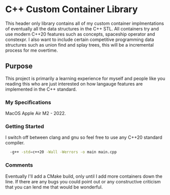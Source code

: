 # C++ Custom Container Library

This header only library contains all of my custom container implmentations of eventually all the data structures in the C++ STL. All containers try and use modern C++20 features such as concepts, spaceship operator and constexpr.
I also want to include certain competitive programming data structures such as union find and splay trees, this will be a incremental process for me overtime.

## Purpose

This project is primarily a learning experience for myself and people like you reading this who are just interested on how langauge features are implemented in the C++ standard.

### My Specifications

MacOS Apple Air M2 - 2022.

### Getting Started

I switch off between clang and gnu so feel free to use any C++20 standard compiler.

```bash
  -g++ -std=c++20 -Wall -Werrors -o main main.cpp
```

### Comments

Eventually I'll add a CMake build, only until I add more containers down the line. If there are any bugs you could point out or any constructive criticism that you can lend me that would be wonderful.
